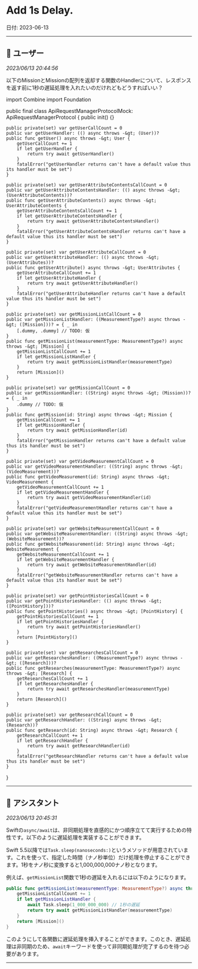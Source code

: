 # Add 1s Delay.

日付: 2023-06-13

---

## 👤 ユーザー
*2023/06/13 20:44:56*

以下のMissionとMissionの配列を返却する関数のHandlerについて、レスポンスを返す前に1秒の遅延処理を入れたいのだけれどもどうすればいい？


import Combine
import Foundation

public final class ApiRequestManagerProtocolMock: ApiRequestManagerProtocol {
    public init() {}

    public private(set) var getUserCallCount = 0
    public var getUserHandler: (() async throws -&gt; (User))?
    public func getUser() async throws -&gt; User {
        getUserCallCount += 1
        if let getUserHandler {
            return try await getUserHandler()
        }
        fatalError("getUserHandler returns can't have a default value thus its handler must be set")
    }

    public private(set) var getUserAttributeContentsCallCount = 0
    public var getUserAttributeContentsHandler: (() async throws -&gt; (UserAttributeContents))?
    public func getUserAttributeContents() async throws -&gt; UserAttributeContents {
        getUserAttributeContentsCallCount += 1
        if let getUserAttributeContentsHandler {
            return try await getUserAttributeContentsHandler()
        }
        fatalError("getUserAttributeContentsHandler returns can't have a default value thus its handler must be set")
    }

    public private(set) var getUserAttributeCallCount = 0
    public var getUserAttributeHandler: (() async throws -&gt; (UserAttributes))?
    public func getUserAttribute() async throws -&gt; UserAttributes {
        getUserAttributeCallCount += 1
        if let getUserAttributeHandler {
            return try await getUserAttributeHandler()
        }
        fatalError("getUserAttributeHandler returns can't have a default value thus its handler must be set")
    }

    public private(set) var getMissionListCallCount = 0
    public var getMissionListHandler: ((MeasurementType?) async throws -&gt; ([Mission]))? = { _ in
        [.dummy, .dummy] // TODO: 仮
    }
    public func getMissionList(measurementType: MeasurementType?) async throws -&gt; [Mission] {
        getMissionListCallCount += 1
        if let getMissionListHandler {
            return try await getMissionListHandler(measurementType)
        }
        return [Mission]()
    }

    public private(set) var getMissionCallCount = 0
    public var getMissionHandler: ((String) async throws -&gt; (Mission))? = { _ in
        .dummy // TODO: 仮
    }
    public func getMission(id: String) async throws -&gt; Mission {
        getMissionCallCount += 1
        if let getMissionHandler {
            return try await getMissionHandler(id)
        }
        fatalError("getMissionHandler returns can't have a default value thus its handler must be set")
    }

    public private(set) var getVideoMeasurementCallCount = 0
    public var getVideoMeasurementHandler: ((String) async throws -&gt; (VideoMeasurement))?
    public func getVideoMeasurement(id: String) async throws -&gt; VideoMeasurement {
        getVideoMeasurementCallCount += 1
        if let getVideoMeasurementHandler {
            return try await getVideoMeasurementHandler(id)
        }
        fatalError("getVideoMeasurementHandler returns can't have a default value thus its handler must be set")
    }

    public private(set) var getWebsiteMeasurementCallCount = 0
    public var getWebsiteMeasurementHandler: ((String) async throws -&gt; (WebsiteMeasurement))?
    public func getWebsiteMeasurement(id: String) async throws -&gt; WebsiteMeasurement {
        getWebsiteMeasurementCallCount += 1
        if let getWebsiteMeasurementHandler {
            return try await getWebsiteMeasurementHandler(id)
        }
        fatalError("getWebsiteMeasurementHandler returns can't have a default value thus its handler must be set")
    }

    public private(set) var getPointHistoriesCallCount = 0
    public var getPointHistoriesHandler: (() async throws -&gt; ([PointHistory]))?
    public func getPointHistories() async throws -&gt; [PointHistory] {
        getPointHistoriesCallCount += 1
        if let getPointHistoriesHandler {
            return try await getPointHistoriesHandler()
        }
        return [PointHistory]()
    }

    public private(set) var getResearchesCallCount = 0
    public var getResearchesHandler: ((MeasurementType?) async throws -&gt; ([Research]))?
    public func getResearches(measurementType: MeasurementType?) async throws -&gt; [Research] {
        getResearchesCallCount += 1
        if let getResearchesHandler {
            return try await getResearchesHandler(measurementType)
        }
        return [Research]()
    }

    public private(set) var getResearchCallCount = 0
    public var getResearchHandler: ((String) async throws -&gt; (Research))?
    public func getResearch(id: String) async throws -&gt; Research {
        getResearchCallCount += 1
        if let getResearchHandler {
            return try await getResearchHandler(id)
        }
        fatalError("getResearchHandler returns can't have a default value thus its handler must be set")
    }
}

---

## 🤖 アシスタント
*2023/06/13 20:45:31*

Swiftの`async/await`は、非同期処理を直感的にかつ順序立てて実行するための特性です。以下のように遅延処理を実装することができます。

Swift 5.5以降では`Task.sleep(nanoseconds:)`というメソッドが用意されています。これを使って、指定した時間（ナノ秒単位）だけ処理を停止することができます。1秒をナノ秒に変換すると1,000,000,000ナノ秒となります。

例えば、`getMissionList`関数で1秒の遅延を入れるには以下のようになります。

```swift
public func getMissionList(measurementType: MeasurementType?) async throws -> [Mission] {
    getMissionListCallCount += 1
    if let getMissionListHandler {
        await Task.sleep(1_000_000_000) // 1秒の遅延
        return try await getMissionListHandler(measurementType)
    }
    return [Mission]()
}
```

このようにして各関数に遅延処理を挿入することができます。このとき、遅延処理は非同期のため、`await`キーワードを使って非同期処理が完了するのを待つ必要があります。

---
